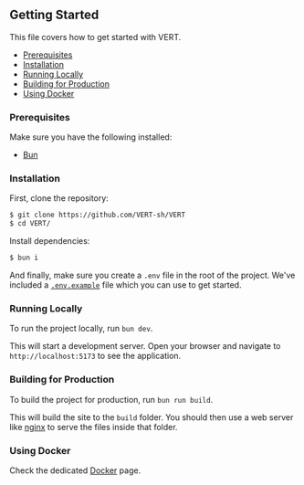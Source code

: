 ## Getting Started

This file covers how to get started with VERT.

- [Prerequisites](#prerequisites)
- [Installation](#installation)
- [Running Locally](#running-locally)
- [Building for Production](#building-for-production)
- [Using Docker](#using-docker)

### Prerequisites

Make sure you have the following installed:
- [Bun](https://bun.sh/)

### Installation

First, clone the repository:
```sh
$ git clone https://github.com/VERT-sh/VERT
$ cd VERT/
```

Install dependencies:
```sh
$ bun i
```

And finally, make sure you create a `.env` file in the root of the project. We've included a [`.env.example`](../.env.example) file which you can use to get started.

### Running Locally

To run the project locally, run `bun dev`.

This will start a development server. Open your browser and navigate to `http://localhost:5173` to see the application.

### Building for Production

To build the project for production, run `bun run build`.

This will build the site to the `build` folder. You should then use a web server like [nginx](https://nginx.org) to serve the files inside that folder.

### Using Docker

Check the dedicated [Docker](./DOCKER.md) page.